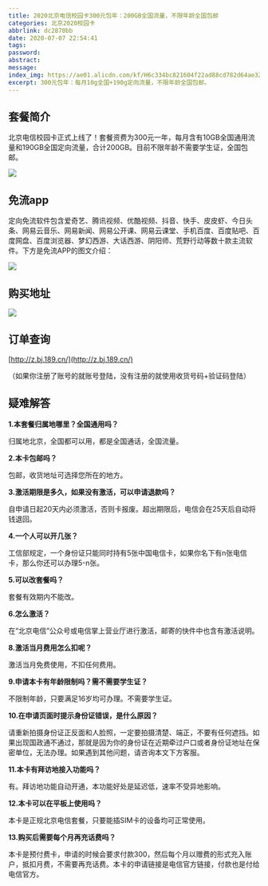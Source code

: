 ```yaml
---
title: 2020北京电信校园卡300元包年：200GB全国流量，不限年龄全国包邮
categories: 北京2020校园卡
abbrlink: dc2870bb
date: 2020-07-07 22:54:41
tags:
password:
abstract:
message: 
index_img: https://ae01.alicdn.com/kf/H6c334bc821604f22ad88cd782d64ae32d.png
excerpt: 300元包年：每月10g全国+190g定向流量，不限年龄全国包邮。
---
```


## 套餐简介

北京电信校园卡正式上线了！套餐资费为300元一年，每月含有10GB全国通用流量和190GB全国定向流量，合计200GB。目前不限年龄不需要学生证，全国包邮。

![](https://ae01.alicdn.com/kf/H18c78e5504a743769652dc45b33e1950y.jpg)

## 免流app

定向免流软件包含爱奇艺、腾讯视频、优酷视频、抖音、快手、皮皮虾、今日头条、网易云音乐、网易新闻、网易公开课、网易云课堂、手机百度、百度贴吧、百度网盘、百度浏览器、梦幻西游、大话西游、阴阳师、荒野行动等数十款主流软件。下方是免流APP的图文介绍：

![](https://ae01.alicdn.com/kf/He1b6b632a8e942a2ae55421d40ea590b2.jpg)

## 购买地址

![](https://ae01.alicdn.com/kf/Haf54ca762e6c43d7bc1e2462bb09214ct.jpg)

## 订单查询

[http://z.bj.189.cn/](http://z.bj.189.cn/)

（如果你注册了账号的就账号登陆，没有注册的就使用收货号码+验证码登陆）

## 疑难解答

**1.本套餐归属地哪里？全国通用吗？**

归属地北京，全国都可以用，都是全国通话，全国流量。

**2.本卡包邮吗？**

包邮，收货地址可选择您所在的地方。

**3.激活期限是多久，如果没有激活，可以申请退款吗？**

自申请日起20天内必须激活，否则卡报废。超出期限后，电信会在25天后自动将钱退回。

**4.一个人可以开几张？**

工信部规定，一个身份证只能同时持有5张中国电信卡，如果你名下有n张电信卡，那么你还可以办理5-n张。

**5.可以改套餐吗？**

套餐有效期内不能改。

**6.怎么激活？**

在“北京电信”公众号或电信掌上营业厅进行激活，邮寄的快件中也含有激活说明。

**8.激活当月费用怎么扣呢？**

激活当月免费使用，不扣任何费用。

**9.申请本卡有年龄限制吗？需不需要学生证？**

不限制年龄，只要满足16岁均可办理。不需要学生证。

**10.在申请页面时提示身份证错误，是什么原因？**

请重新拍摄身份证正反面和人脸照，一定要拍摄清楚、端正，不要有任何遮挡。如果出现国政通不通过，那就是因为你的身份证在近期牵过户口或者身份证地址在保密单位，无法办理。如果遇到其他问题，请咨询本文下方客服。

**11.本卡有拜访地接入功能吗？**

有。拜访地功能自动开通，本功能好处是延迟低，速率不受异地影响。

**12.本卡可以在平板上使用吗？**

本卡是正规北京电信套餐，只要能插SIM卡的设备均可正常使用。

**13.购买后需要每个月再充话费吗？**

本卡是预付费卡，申请的时候会要求付款300，然后每个月以赠费的形式充入账户，抵扣月费，不需要再充话费。本卡的申请链接是电信官方链接，付款也是付给电信官方。
